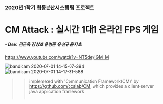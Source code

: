 ### 2020년 1학기 협동분산시스템 팀 프로젝트
# CM Attack : 실시간 1대1 온라인 FPS 게임
##### - Dev. 김근욱 김상호 문병준 유선규 윤지호
https://www.youtube.com/watch?v=NT5deyIGM_M

![bandicam 2020-07-01 14-15-07-394](https://user-images.githubusercontent.com/13030746/86205703-85fa6900-bba5-11ea-9d11-1d2f5b25758e.png)
![bandicam 2020-07-01 14-17-31-588](https://user-images.githubusercontent.com/13030746/86205740-9ca0c000-bba5-11ea-9977-26d457a3afb0.png)

>> implemeted with 'Communication Framework(CM)' by https://github.com/ccslab/CM, which provides a client-server java application framework
<br></br>
